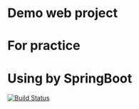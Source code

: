 # Demo web project
# For practice 
# Using by SpringBoot
[![Build Status](https://travis-ci.org/brainbackdoor/bbd-lotto.svg)](https://travis-ci.org/brainbackdoor/bbd-lotto)
